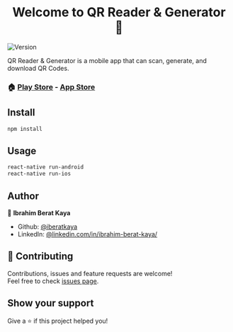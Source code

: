 <h1 align="center">Welcome to QR Reader & Generator 👋</h1>
<p>
  <img alt="Version" src="https://img.shields.io/badge/version-0.6.3-blue.svg?cacheSeconds=2592000" />
</p>

QR Reader & Generator is a mobile app that can scan, generate, and download QR Codes.

### 🏠 [Play Store](https://play.google.com/store/apps/details?id=com.kaya.qr_reader_and_generator) - [App Store](https://apps.apple.com/us/app/qr-reader-generator/id1498310082)

## Install

```sh
npm install
```

## Usage

```sh
react-native run-android
react-native run-ios
```

## Author

👤 **Ibrahim Berat Kaya**

* Github: [@iberatkaya](https://github.com/iberatkaya)
* LinkedIn: [@linkedin.com/in/ibrahim-berat-kaya/](https://linkedin.com/in/ibrahim-berat-kaya)

## 🤝 Contributing

Contributions, issues and feature requests are welcome!<br />Feel free to check [issues page](https://github.com/iberatkaya/QR-Reader-Generator/issues). 

## Show your support

Give a ⭐️ if this project helped you!
